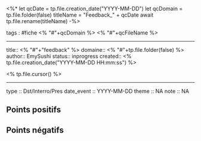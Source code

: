 


<%*
let qcDate = tp.file.creation_date("YYYY-MM-DD")
let qcDomain = tp.file.folder(false)
titleName = "Feedback_" + qcDate
await tp.file.rename(titleName)
-%>


tags : #fiche  <% "#"+qcDomain %> <% "#"+qcFileName %>

---

title:: <% "#"+"feedback" %>
domaine:: <% "#"+tp.file.folder(false) %>
author:: EmySushi
status:: inprogress
created:: <% tp.file.creation_date("YYYY-MM-DD HH:mm:ss") %>

<% tp.file.cursor() %>

---

type :: Dst/Interro/Pres
date_event :: YYYY-MM-DD
theme :: NA
note :: NA


## Points positifs


## Points négatifs




